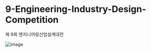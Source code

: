 # 9-Engineering-Industry-Design-Competition
제 9회 엔지니어링산업설계대전


![image](https://user-images.githubusercontent.com/44426450/128183099-73a8e38b-5a65-4f2a-9a7b-f26277d553fc.png)
